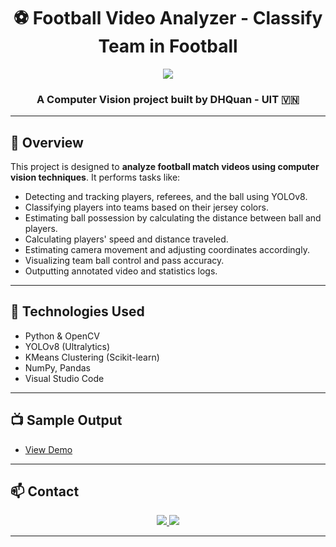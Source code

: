<h1 align="center">⚽ Football Video Analyzer - Classify Team in Football</h1>
<p align="center"><img src="https://img.icons8.com/color/48/000000/vietnam-circular.png"/></p>
<h3 align="center">A Computer Vision project built by DHQuan - UIT 🇻🇳</h3>

---

## 🚀 Overview

This project is designed to **analyze football match videos using computer vision techniques**. It performs tasks like:

- Detecting and tracking players, referees, and the ball using YOLOv8.
- Classifying players into teams based on their jersey colors.
- Estimating ball possession by calculating the distance between ball and players.
- Calculating players' speed and distance traveled.
- Estimating camera movement and adjusting coordinates accordingly.
- Visualizing team ball control and pass accuracy.
- Outputting annotated video and statistics logs.

---

## 🧪 Technologies Used

- Python & OpenCV
- YOLOv8 (Ultralytics)
- KMeans Clustering (Scikit-learn)
- NumPy, Pandas
- Visual Studio Code

---

## 📺 Sample Output

- [View Demo](./output_videos/)

---

## 📫 Contact

<p align="center">
  <a href="https://github.com/DH-Quan">
    <img src="https://img.icons8.com/fluent/48/000000/github.png" />
  </a> 
  <a href="mailto:danghoangquan1409@gmail.com">
    <img src="https://img.icons8.com/fluent/48/000000/mailing.png" />
  </a>
</p>

---